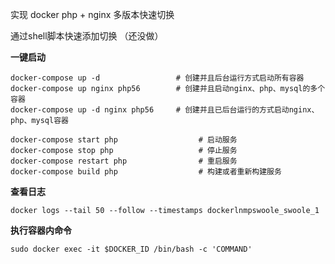 实现 docker php + nginx 多版本快速切换

通过shell脚本快速添加切换 （还没做）

**一键启动**
```
docker-compose up -d                 # 创建并且后台运行方式启动所有容器
docker-compose up nginx php56        # 创建并且启动nginx、php、mysql的多个容器
docker-compose up -d nginx php56     # 创建并且已后台运行的方式启动nginx、php、mysql容器

docker-compose start php                  # 启动服务
docker-compose stop php                   # 停止服务
docker-compose restart php                # 重启服务
docker-compose build php                  # 构建或者重新构建服务
```

**查看日志**
```
docker logs --tail 50 --follow --timestamps dockerlnmpswoole_swoole_1
``` 

**执行容器内命令**
```
sudo docker exec -it $DOCKER_ID /bin/bash -c 'COMMAND'
```